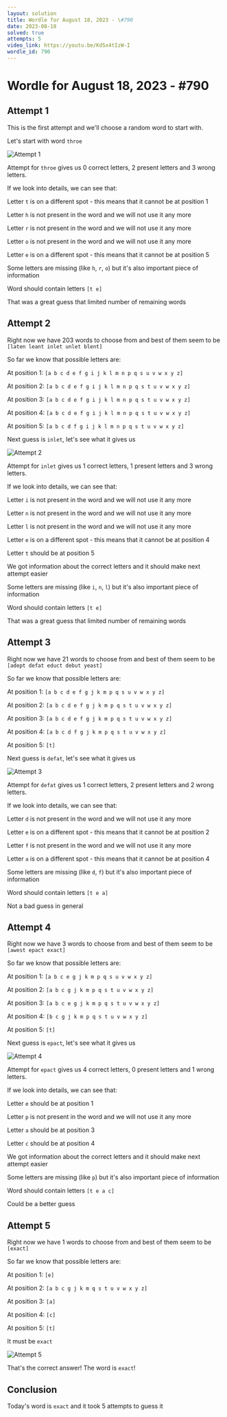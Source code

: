 ```yaml
---
layout: solution
title: Wordle for August 18, 2023 - \#790
date: 2023-08-18
solved: true
attempts: 5
video_link: https://youtu.be/KdSx4tIzW-I
wordle_id: 790
---
```


# Wordle for August 18, 2023 - \#790

## Attempt 1

This is the first attempt and we'll choose a random word to start with.

Let's start with word `throe`

![Attempt 1](2023-08-18/attempt-1.png)

Attempt for `throe` gives us 0 correct letters, 2 present letters and 3 wrong letters.

If we look into details, we can see that:

Letter `t` is on a different spot - this means that it cannot be at position 1

Letter `h` is not present in the word and we will not use it any more

Letter `r` is not present in the word and we will not use it any more

Letter `o` is not present in the word and we will not use it any more

Letter `e` is on a different spot - this means that it cannot be at position 5

Some letters are missing (like `h`, `r`, `o`) but it's also important piece of information

Word should contain letters `[t e]`

That was a great guess that limited number of remaining words



## Attempt 2

Right now we have 203 words to choose from and best of them seem to be `[laten leant inlet unlet blent]`

So far we know that possible letters are:

At position 1: `[a b c d e f g i j k l m n p q s u v w x y z]`

At position 2: `[a b c d e f g i j k l m n p q s t u v w x y z]`

At position 3: `[a b c d e f g i j k l m n p q s t u v w x y z]`

At position 4: `[a b c d e f g i j k l m n p q s t u v w x y z]`

At position 5: `[a b c d f g i j k l m n p q s t u v w x y z]`

Next guess is `inlet`, let's see what it gives us

![Attempt 2](2023-08-18/attempt-2.png)

Attempt for `inlet` gives us 1 correct letters, 1 present letters and 3 wrong letters.

If we look into details, we can see that:

Letter `i` is not present in the word and we will not use it any more

Letter `n` is not present in the word and we will not use it any more

Letter `l` is not present in the word and we will not use it any more

Letter `e` is on a different spot - this means that it cannot be at position 4

Letter `t` should be at position 5

We got information about the correct letters and it should make next attempt easier

Some letters are missing (like `i`, `n`, `l`) but it's also important piece of information

Word should contain letters `[t e]`

That was a great guess that limited number of remaining words



## Attempt 3

Right now we have 21 words to choose from and best of them seem to be `[adept defat educt debut yeast]`

So far we know that possible letters are:

At position 1: `[a b c d e f g j k m p q s u v w x y z]`

At position 2: `[a b c d e f g j k m p q s t u v w x y z]`

At position 3: `[a b c d e f g j k m p q s t u v w x y z]`

At position 4: `[a b c d f g j k m p q s t u v w x y z]`

At position 5: `[t]`

Next guess is `defat`, let's see what it gives us

![Attempt 3](2023-08-18/attempt-3.png)

Attempt for `defat` gives us 1 correct letters, 2 present letters and 2 wrong letters.

If we look into details, we can see that:

Letter `d` is not present in the word and we will not use it any more

Letter `e` is on a different spot - this means that it cannot be at position 2

Letter `f` is not present in the word and we will not use it any more

Letter `a` is on a different spot - this means that it cannot be at position 4

Some letters are missing (like `d`, `f`) but it's also important piece of information

Word should contain letters `[t e a]`

Not a bad guess in general



## Attempt 4

Right now we have 3 words to choose from and best of them seem to be `[awest epact exact]`

So far we know that possible letters are:

At position 1: `[a b c e g j k m p q s u v w x y z]`

At position 2: `[a b c g j k m p q s t u v w x y z]`

At position 3: `[a b c e g j k m p q s t u v w x y z]`

At position 4: `[b c g j k m p q s t u v w x y z]`

At position 5: `[t]`

Next guess is `epact`, let's see what it gives us

![Attempt 4](2023-08-18/attempt-4.png)

Attempt for `epact` gives us 4 correct letters, 0 present letters and 1 wrong letters.

If we look into details, we can see that:

Letter `e` should be at position 1

Letter `p` is not present in the word and we will not use it any more

Letter `a` should be at position 3

Letter `c` should be at position 4

We got information about the correct letters and it should make next attempt easier

Some letters are missing (like `p`) but it's also important piece of information

Word should contain letters `[t e a c]`

Could be a better guess



## Attempt 5

Right now we have 1 words to choose from and best of them seem to be `[exact]`

So far we know that possible letters are:

At position 1: `[e]`

At position 2: `[a b c g j k m q s t u v w x y z]`

At position 3: `[a]`

At position 4: `[c]`

At position 5: `[t]`

It must be `exact`

![Attempt 5](2023-08-18/attempt-5.png)

That's the correct answer! The word is `exact`!

## Conclusion

Today's word is `exact` and it took 5 attempts to guess it

